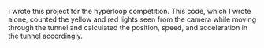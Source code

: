 I wrote this project for the hyperloop competition. 
This code, which I wrote alone, counted the yellow and red lights seen from the camera while moving through the tunnel and calculated the position, speed, and acceleration in the tunnel accordingly.
